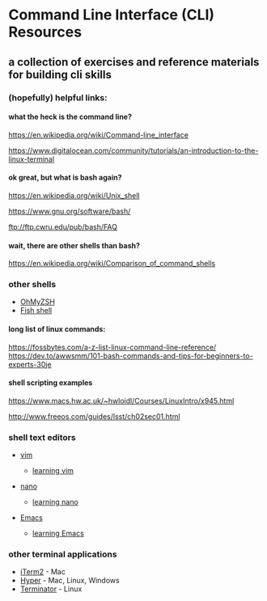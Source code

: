 # Command Line Interface (CLI) Resources
## a collection of exercises and reference materials for building cli skills

### (hopefully) helpful links:

#### what the heck is the command line?
https://en.wikipedia.org/wiki/Command-line_interface

https://www.digitalocean.com/community/tutorials/an-introduction-to-the-linux-terminal

#### ok great, but what is bash again?
https://en.wikipedia.org/wiki/Unix_shell

https://www.gnu.org/software/bash/

ftp://ftp.cwru.edu/pub/bash/FAQ

#### wait, there are other shells than bash?
https://en.wikipedia.org/wiki/Comparison_of_command_shells

### other shells
* [OhMyZSH](https://ohmyz.sh)
* [Fish shell](https://fishshell.com)

#### long list of linux commands: 
https://fossbytes.com/a-z-list-linux-command-line-reference/
https://dev.to/awwsmm/101-bash-commands-and-tips-for-beginners-to-experts-30je

#### shell scripting examples
https://www.macs.hw.ac.uk/~hwloidl/Courses/LinuxIntro/x945.html

http://www.freeos.com/guides/lsst/ch02sec01.html

### shell text editors
* [vim](https://www.vim.org)
  * [learning vim](https://www.openvim.com/tutorial.html)

* [nano](https://www.nano-editor.org)
  * [learning nano](https://www.tecmint.com/learn-nano-text-editor-in-linux/)

* [Emacs](https://www.gnu.org/software/emacs/)
  * [learning Emacs](https://ensime.github.io/editors/emacs/)

### other terminal applications
* [iTerm2](https://www.iterm2.com) - Mac
* [Hyper](https://hyper.is) - Mac, Linux, Windows
* [Terminator](https://gnometerminator.blogspot.com) - Linux

